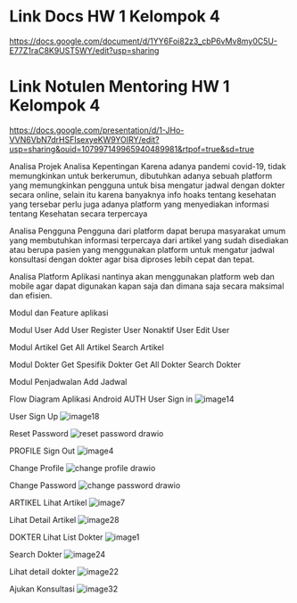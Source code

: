 # Link Docs HW 1 Kelompok 4
https://docs.google.com/document/d/1YY6Foi82z3_cbP6vMv8my0C5U-E77Z1raC8K9UST5WY/edit?usp=sharing

# Link Notulen Mentoring HW 1 Kelompok 4
https://docs.google.com/presentation/d/1-JHo-VVN6VbN7drHSFIsexyeKW9YOIRY/edit?usp=sharing&ouid=107997149965940489981&rtpof=true&sd=true


Analisa Projek
Analisa Kepentingan 
Karena adanya pandemi covid-19, tidak memungkinkan untuk berkerumun, dibutuhkan adanya sebuah platform yang memungkinkan pengguna untuk bisa mengatur jadwal dengan dokter secara online, selain itu karena banyaknya info hoaks tentang kesehatan yang tersebar perlu juga adanya platform yang menyediakan informasi tentang Kesehatan secara terpercaya

Analisa Pengguna
Pengguna dari platform dapat berupa masyarakat umum yang membutuhkan informasi terpercaya dari artikel yang sudah disediakan atau berupa pasien yang menggunakan platform untuk mengatur jadwal konsultasi dengan dokter agar bisa diproses lebih cepat dan tepat.

Analisa Platform
Aplikasi nantinya akan menggunakan platform web dan mobile agar dapat digunakan kapan saja dan dimana saja secara maksimal dan efisien.


Modul dan Feature aplikasi

Modul User
Add User
Register User 
Nonaktif User
Edit User

Modul Artikel
Get All Artikel
Search Artikel

Modul Dokter
Get Spesifik Dokter
Get All Dokter
Search Dokter

Modul Penjadwalan
Add Jadwal

Flow Diagram Aplikasi Android
AUTH
User Sign in
![image14](https://user-images.githubusercontent.com/57163153/144715522-e2e2e695-4bf2-4160-b51f-1d538567a129.png)

User Sign Up
![image18](https://user-images.githubusercontent.com/57163153/144715547-74587081-c603-40e1-8eaa-b4185331dcc6.png)

Reset Password
![reset password drawio](https://user-images.githubusercontent.com/57163153/144715644-93534b17-b41f-4c2e-8725-56af0aae8518.png)

PROFILE
Sign Out
![image4](https://user-images.githubusercontent.com/57163153/144715697-16353cad-afc8-459d-92e4-b2e30298eae9.png)

Change Profile
![change profile drawio](https://user-images.githubusercontent.com/57163153/144715716-54a1aac6-8d83-4b53-bdbc-f108fcfd93c8.png)

Change Password
![change password drawio](https://user-images.githubusercontent.com/57163153/144715851-2a442fe2-73cd-4054-b111-c0759969aba4.png)

ARTIKEL
Lihat Artikel
![image7](https://user-images.githubusercontent.com/57163153/144715881-3a4c8e6f-d162-40bb-b484-f5b78c97d764.png)

Lihat Detail Artikel
![image28](https://user-images.githubusercontent.com/57163153/144715915-ed8dd369-612f-49b1-98fa-f1b5d9972b72.png)

DOKTER
Lihat List Dokter
![image1](https://user-images.githubusercontent.com/57163153/144715945-2b80de73-4dfd-46e8-841e-a964127a3395.png)

Search Dokter
![image24](https://user-images.githubusercontent.com/57163153/144715964-278ecf58-9e1c-42d5-b218-16a113efc96b.png)

Lihat detail dokter
![image22](https://user-images.githubusercontent.com/57163153/144715988-353bbd11-1e5c-4132-a3c1-e48da5d1dd44.png)

Ajukan Konsultasi
![image32](https://user-images.githubusercontent.com/57163153/144716017-4a5099ae-852e-4788-8e83-e0f6c05c4a6b.png)








